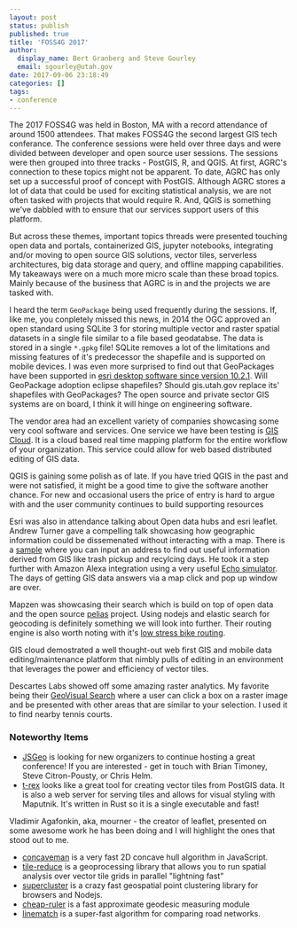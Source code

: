 ```yaml
---
layout: post
status: publish
published: true
title: 'FOSS4G 2017'
author:
  display_name: Bert Granberg and Steve Gourley
  email: sgourley@utah.gov
date: 2017-09-06 23:18:49
categories: []
tags:
- conference
---
```


The 2017 FOSS4G was held in Boston, MA with a record attendance of around 1500 attendees. That makes FOSS4G the second largest GIS tech conferance. The conference sessions were held over three days and were divided between developer and open source user sessions. The sessions were then grouped into three tracks - PostGIS, R, and QGIS. At first, AGRC's connection to these topics might not be apparent. To date, AGRC has only set up a successful proof of concept with PostGIS. Although AGRC stores a lot of data that could be used for exciting statistical analysis, we are not often tasked with projects that would require R. And, QGIS is something we've dabbled with to ensure that our services support users of this platform. 

But across these themes, important topics threads were presented touching open data and portals, containerized GIS, jupyter notebooks, integrating and/or moving to open source GIS solutions, vector tiles, serverless architectures, big data storage and query, and offline mapping capabilities. My takeaways were on a much more micro scale than these broad topics. Mainly because of the business that AGRC is in and the projects we are tasked with.

I heard the term `GeoPackage` being used frequently during the sessions. If, like me, you conpletely missed this news, in 2014 the OGC approved an open standard using SQLite 3 for storing multiple vector and raster spatial datasets in a single file similar to a file based geodatabse. The data is stored in a single `*.gpkg` file! SQLite removes a lot of the limitations and missing features of it's predecessor the shapefile and is supported on mobile devices. I was even more surprised to find out that GeoPackages have been supported in [esri desktop software since version 10.2.1](https://blogs.esri.com/esri/arcgis/2014/04/14/support-for-ogc-geopackages-in-arcgis/). Will GeoPackage adoption eclipse shapefiles? Should gis.utah.gov replace its' shapefiles with GeoPackages? The open source and private sector GIS systems are on board, I think it will hinge on engineering software.

The vendor area had an excellent variety of companies showcasing some very cool software and services. One service we have been testing is [GIS Cloud](http://www.giscloud.com/). It is a cloud based real time mapping platform for the entire workflow of your organization. This service could allow for web based distributed editing of GIS data. 

QGIS is gaining some polish as of late. If you have tried QGIS in the past and were not satisfied, it might be a good time to give the software another chance. For new and occasional users the price of entry is hard to argue with and the user community continues to build supporting resources

Esri was also in attendance talking about Open data hubs and esri leaflet. Andrew Turner gave a compelling talk showcasing how geographic information could be dissemenated without interacting with a map. There is a [sample](http://mystreet.surge.sh/) where you can input an address to find out useful information derived from GIS like trash pickup and recylcing days. He took it a step further with Amazon Alexa integration using a very useful [Echo simulator](https://echosim.io/). The days of getting GIS data answers via a map click and pop up window are over. 

Mapzen was showcasing their search which is build on top of open data and the open source [pelias](https://github.com/pelias/pelias) project. Using nodejs and elastic search for geocoding is definitely something we will look into further. Their routing engine is also worth noting with it's [low stress bike routing](https://mapzen.com/blog/low-stress-bike-routing/).

GIS cloud demostrated a well thought-out web first GIS and mobile data editing/maintenance platform that nimbly pulls of editing in an environment that leverages the power and efficiency of vector tiles.

Descartes Labs showed off some amazing raster analytics. My favorite being their [GeoVisual Search](https://www.descarteslabs.com/search.html) where a user can click a box on a raster image and be presented with other areas that are similar to your selection. I used it to find nearby tennis courts.

### Noteworthy Items

- [JSGeo](http://www.jsgeo.com/) is looking for new organizers to continue hosting a great conference! If you are interested - get in touch with Brian Timoney, Steve Citron-Pousty, or Chris Helm.
- [t-rex](http://t-rex.tileserver.ch/) looks like a great tool for creating vector tiles from PostGIS data. It is also a web server for serving tiles and allows for visual styling with Maputnik. It's written in Rust so it is a single executable and fast!

Vladimir Agafonkin, aka, mourner - the creator of leaflet, presented on some awesome work he has been doing and I will highlight the ones that stood out to me.
- [concaveman](https://github.com/mapbox/concaveman) is a very fast 2D concave hull algorithm in JavaScript.
- [tile-reduce](https://github.com/mapbox/tile-reduce) is a geoprocessing library that allows you to run spatial analysis over vector tile grids in parallel "lightning fast"
- [supercluster](https://github.com/mapbox/supercluster) is a crazy fast geospatial point clustering library for browsers and Nodejs.
- [cheap-ruler](https://github.com/mapbox/cheap-ruler) is a fast approximate geodesic measuring module
- [linematch](https://github.com/mapbox/linematch) is a super-fast algorithm for comparing road networks.
